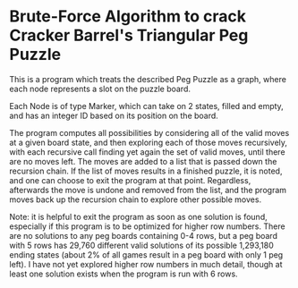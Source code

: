 # Brute-Force Algorithm to crack Cracker Barrel's Triangular Peg Puzzle

This is a program which treats the described Peg Puzzle as a graph, where each node represents a slot on the puzzle board.

Each Node is of type Marker, which can take on 2 states, filled and empty, and has an integer ID based on its position on the board.

The program computes all possibilities by considering all of the valid moves at a given board state, and then exploring each of those
moves recursively, with each recursive call finding yet again the set of valid moves, until there are no moves left.  The moves are
added to a list that is passed down the recursion chain.  If the list of moves results in a finished puzzle, it is noted, and
one can choose to exit the program at that point.  Regardless, afterwards the move is undone and removed from the list, and the program moves back up the recursion chain to explore other possible moves.

Note: it is helpful to exit the program as soon as one solution is found, especially if this program is to be optimized for higher row numbers.  There are no solutions to any peg boards containing 0-4 rows, but a peg board with 5 rows has 29,760 different valid solutions
of its possible 1,293,180 ending states (about 2% of all games result in a peg board with only 1 peg left).  I have not yet explored higher row numbers in much detail, though at least one solution exists when the program is run with 6 rows.
